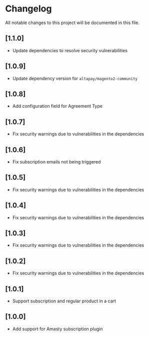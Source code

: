 # Changelog
All notable changes to this project will be documented in this file.

## [1.1.0]

- Update dependencies to resolve security vulnerabilities 

## [1.0.9]

- Update dependency version for `altapay/magento2-community` 

## [1.0.8]

- Add configuration field for Agreement Type

## [1.0.7]

- Fix security warnings due to vulnerabilities in the dependencies

## [1.0.6]

- Fix subscription emails not being triggered

## [1.0.5]

- Fix security warnings due to vulnerabilities in the dependencies

## [1.0.4]

- Fix security warnings due to vulnerabilities in the dependencies

## [1.0.3]

- Fix security warnings due to vulnerabilities in the dependencies

## [1.0.2]

- Fix security warnings due to vulnerabilities in the dependencies

## [1.0.1]

- Support subscription and regular product in a cart

## [1.0.0]

- Add support for Amasty subscription plugin
